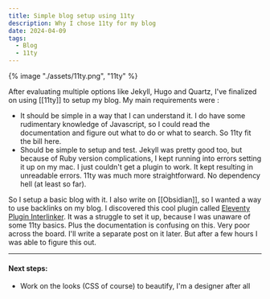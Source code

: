 ```yaml
---
title: Simple blog setup using 11ty
description: Why I chose 11ty for my blog
date: 2024-04-09
tags:
  - Blog
  - 11ty
---
```


{% image "./assets/11ty.png", "11ty" %}

After evaluating multiple options like Jekyll, Hugo and Quartz, I've finalized on using [[11ty]] to setup my blog. My main requirements were :
- It should be simple in a way that I can understand it. I do have some rudimentary knowledge of Javascript, so  I could read the documentation and figure out what to do or what to search. So 11ty fit the bill here. 
- Should be simple to setup and test. Jekyll was pretty good too, but because of Ruby version complications, I kept running into errors setting it up on my mac. I just couldn't get a plugin to work. It kept resulting in unreadable errors. 11ty was much more straightforward. No dependency hell (at least so far).

So I setup a basic blog with it. I also write on [[Obsidian]], so I wanted a way to use backlinks on my blog. I discovered this cool plugin called [Eleventy Plugin Interlinker](https://github.com/photogabble/eleventy-plugin-interlinker?tab=readme-ov-file). It was a struggle to set it up, because I was unaware of some 11ty basics. Plus the documentation is confusing on this. Very poor across the board. I'll write a separate post on it later. But after a few hours I was able to figure this out. 

___

#### Next steps:
- Work on the looks (CSS of course) to beautify, I'm a designer after all